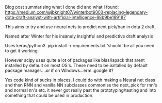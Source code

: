 Blog post summarising what I done did and what I found:
https://medium.com/@jbknight07/winterbot9000-replacing-legendary-dota-draft-analyst-with-artificial-intelligence-68b9be169187

This aims to try and use neural nets to predict next pick/ban in dota 2 draft.

Named after Winter for his insanely insightful and predictive draft analysis

Uses keras/python3. pip install -r requirements.txt 'should' be all you need to get it working.

However scipy uses quite a lot of packages like blas/lapack that arent installed by default on most OS's.
These need to be isntalled by default package manager....or if on WIndows...erm..google it?

Yes code kind of sucks in places, I could do with making a Neural net class and then RNN and vanilla NN subclasses
commonise the next_pick for rnn's and normal nn's etc. it never got really past the prototyping/testing and into something that could be used in production.
